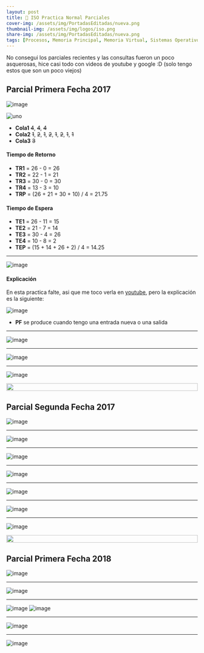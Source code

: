 ```yaml
---
layout: post
title: 💾 ISO Practica Normal Parciales
cover-img: /assets/img/PortadasEditadas/nueva.png
thumbnail-img: /assets/img/logos/iso.png
share-img: /assets/img/PortadasEditadas/nueva.png
tags: [Procesos, Memoria Principal, Memoria Virtual, Sistemas Operativos, Practicas, ISO]
---
```


No consegui los parciales recientes y las consultas fueron un poco asquerosas, hice casi todo con videos de youtube y google :D (solo tengo estos que son un poco viejos)

## Parcial Primera Fecha 2017

![image](https://github.com/Fabian-Martinez-Rincon/Fabian-Martinez-Rincon/assets/55964635/876df7cc-94c4-4efc-83ef-be5d9653bf68)

![uno](https://github.com/Fabian-Martinez-Rincon/Fabian-Martinez-Rincon/assets/55964635/a8646285-8bbc-45e2-b226-c5f74bb52df0)

- **Cola1** ~~4~~, ~~4~~, ~~4~~
- **Cola2** ~~1~~, ~~2~~, ~~1~~, ~~2~~, ~~1~~, ~~2~~, ~~1~~, ~~1~~
- **Cola3** ~~3~~

#### Tiempo de Retorno
- **TR1** = 26 - 0 = 26
- **TR2** = 22 - 1 = 21
- **TR3** = 30 - 0 = 30
- **TR4** = 13 - 3 = 10
- **TRP** = (26 + 21 + 30 + 10) / 4 = 21.75

#### Tiempo de Espera
- **TE1** = 26 - 11 = 15
- **TE2** = 21 - 7 = 14
- **TE3** = 30 - 4 = 26
- **TE4** = 10 - 8 = 2
- **TEP** = (15 + 14 + 26 + 2) / 4 = 14.25


---

![image](https://github.com/Fabian-Martinez-Rincon/Fabian-Martinez-Rincon/assets/55964635/9919f329-27de-4ca5-a9b9-0e32a562ffaf)


#### Explicación
En esta practica falte, asi que me toco verla en [youtube](https://www.youtube.com/watch?v=L_K5ooBrkw8), pero la explicación es la siguiente:


![image](https://github.com/Fabian-Martinez-Rincon/Fabian-Martinez-Rincon/assets/55964635/190a260f-b9d8-4693-adf4-136ff2b1388a)


- **PF** se produce cuando tengo una entrada nueva o una salida




---

![image](https://github.com/Fabian-Martinez-Rincon/Fabian-Martinez-Rincon/assets/55964635/7ea9794a-2954-406a-8900-e02b2fea86d4)

---

![image](https://github.com/Fabian-Martinez-Rincon/Fabian-Martinez-Rincon/assets/55964635/ed069903-77c1-4c5d-8d15-6a70b800eda4)

---

![image](https://github.com/Fabian-Martinez-Rincon/Fabian-Martinez-Rincon/assets/55964635/b2eef749-27af-4fbb-8743-65b542a0327e)

<img src= 'https://i.gifer.com/origin/8c/8cd3f1898255c045143e1da97fbabf10_w200.gif' height="20" width="100%">

## Parcial Segunda Fecha 2017

![image](https://github.com/Fabian-Martinez-Rincon/Fabian-Martinez-Rincon/assets/55964635/82adad19-b884-44f8-9392-c3757900fe36)

---

![image](https://github.com/Fabian-Martinez-Rincon/Fabian-Martinez-Rincon/assets/55964635/148fe07b-1910-4d90-882d-186a784d27af)

---

![image](https://github.com/Fabian-Martinez-Rincon/Fabian-Martinez-Rincon/assets/55964635/fa88ce05-7ab1-4814-a597-9f2a3dd48400)


---

![image](https://github.com/Fabian-Martinez-Rincon/Fabian-Martinez-Rincon/assets/55964635/c05c4968-d86e-4cbb-aef8-9902e808c26f)


---

![image](https://github.com/Fabian-Martinez-Rincon/Fabian-Martinez-Rincon/assets/55964635/fbf7ccf1-e499-4035-9ca3-2541062d0084)

---

![image](https://github.com/Fabian-Martinez-Rincon/Fabian-Martinez-Rincon/assets/55964635/540e1406-cec7-45a8-9202-5e1932abb25f)

---

![image](https://github.com/Fabian-Martinez-Rincon/Fabian-Martinez-Rincon/assets/55964635/bfa13b46-3009-4ed2-9784-16963fce8f38)


<img src= 'https://i.gifer.com/origin/8c/8cd3f1898255c045143e1da97fbabf10_w200.gif' height="20" width="100%">

## Parcial Primera Fecha 2018

![image](https://github.com/Fabian-Martinez-Rincon/Fabian-Martinez-Rincon/assets/55964635/b554cf5b-842a-4276-807d-169f7e24fcaf)

---

![image](https://github.com/Fabian-Martinez-Rincon/Fabian-Martinez-Rincon/assets/55964635/a8d1fe87-48bb-4527-840d-6ba439eec288)

---

![image](https://github.com/Fabian-Martinez-Rincon/Fabian-Martinez-Rincon/assets/55964635/c0d6f1c8-768d-4e59-b53f-689b36b46a78)
![image](https://github.com/Fabian-Martinez-Rincon/Fabian-Martinez-Rincon/assets/55964635/d4308474-6901-4fc8-9133-9a44d5ce2a34)

---

![image](https://github.com/Fabian-Martinez-Rincon/Fabian-Martinez-Rincon/assets/55964635/96b66b08-0c2c-46d4-bad5-82ae3160b10c)

---

![image](https://github.com/Fabian-Martinez-Rincon/Fabian-Martinez-Rincon/assets/55964635/ce2e4b64-690a-4cd5-92b2-e5d8f67e4cdb)